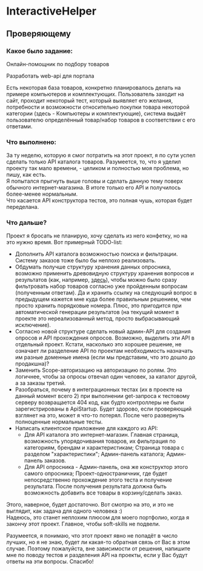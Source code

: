 # InteractiveHelper
## Проверяющему
### Какое было задание:
Онлайн-помощник по подбору товаров

Разработать web-api для портала

Есть некоторая база товаров, конкретно планировалось делать на примере компьютеров и комплектующих. Пользователь заходит на сайт, проходит некоторый тест, который выявляет его желания, потребности и возможности относительно покупки товара некоторой категории (здесь - Компьютеры и комплектующие), система выдаёт пользователю определённый товар/набор товаров в соответствии с его ответами.

### Что выполнено:
За ту неделю, которую я смог потратить на этот проект, я по сути успел сделать только API каталога товаров. Разумеется, то, что я уделил проекту так мало времени, - целиком и полностью моя проблема, но пишу, как есть.  
Я попытался прыгнуть выше головы и сделать данную тему поверх обычного интернет-магазина. В итоге только его API и получилось более-менее нормальным.  
Что касается API конструктора тестов, это полная чушь, которая будет переделана.

### Что дальше?
Проект я бросать не планирую, хочу сделать из него конфетку, но на это нужно время. Вот примерный TODO-list:
- Дополнить API каталога возможностью поиска и фильтрации. Систему заказов тоже было бы неплохо реализовать.
- Обдумать получше структуру хранения данных опросника, возможно применить древовидную структуру хранения вопросов и результатов (как, например, [здесь](https://habr.com/ru/post/516596/)), чтобы можно было сразу фильтровать набор товаров согласно уже пройденным вопросам (полученным ответам). Да и хранить ссылку на следующий вопрос в предыдущем кажется мне куда более правильным решением, чем просто хранить порядковые номера. Плюс, это пригодится при автоматической генерации результатов (на текущий момент в проекте это нереализованный метод, просто выбрасывающий исключение).
- Согласно новой структуре сделать новый админ-API для создания опросов и API прохождения опросов. Возможно, выделить эти API в отдельный проект. Кстати, насколько это хорошее решение, не означает ли разделение API по проектам необходимость назначать им разные доменные имена (если мы представим, что это дошло до продакшна)?
- Заменить Scope-авторизацию на авторизацию по ролям. Это логичнее, чтобы за опросы отвечал один человек, за каталог другой, а за заказы третий.
- Разобраться, почему в интеграционных тестах (их в проекте на данный момент всего 2) при выполнении get-запроса к тестовому серверу возвращается 404 код, как будто контроллеры не были зарегистрированы в ApiStartup. Будет здорово, если проверяющий взглянет на это, может я что-то потерял. После чего развернуть полноценные нормальные тесты.
- Написать клиентское приложение для каждого из API:
  - Для API каталога это интернет-магазин. Главная страница, возможность упорядочивания товаров, их фильтрация по категориям, брендам и характеристикам; Страница товара с разделом "характеристики"; Админ-панель каталога; Админ-панель заказов.
  - Для API опросника - Админ-панель, она же конструктор этого самого опросника; Проект-одностраничник, где будет непосредственно прохождение этого теста и получение результата. После получения результата должна быть возможность добавить все товары в корзину/сделать заказ.

Этого, наверное, будет достаточно. Вот смотрю на это, и это не выглядит, как задача для одного человека :)  
Надеюсь, это станет неплохим плюсом для моего портфолио, когда я закончу этот проект. Главное, чтобы soft-skills не подвели.  
  
Разумеется, я понимаю, что этот проект явно не попадёт в число лучших, но я не знаю, будет ли какая-то обратная связь от Вас в этом случае. Поэтому пожалуйста, вне зависимости от решения, напишите мне по поводу тестов и разделения API на проекты, если у Вас будут ответы на эти вопросы. Спасибо!
